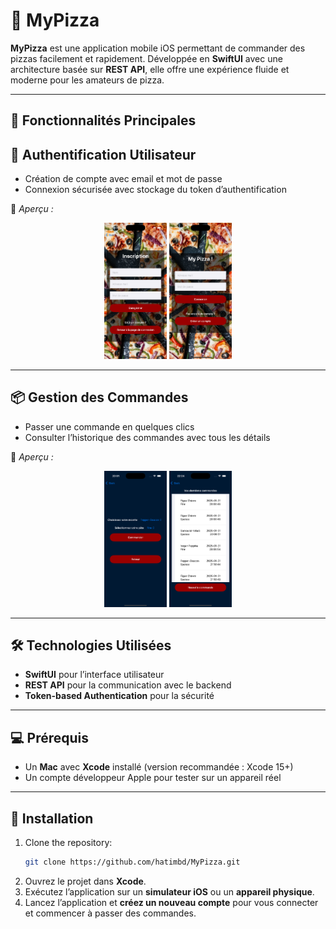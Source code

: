 # 🍕 MyPizza

**MyPizza** est une application mobile iOS permettant de commander des pizzas facilement et rapidement. Développée en **SwiftUI** avec une architecture basée sur **REST API**, elle offre une expérience fluide et moderne pour les amateurs de pizza.

---

## 🚀 Fonctionnalités Principales

## 🔐 Authentification Utilisateur

- Création de compte avec email et mot de passe  
- Connexion sécurisée avec stockage du token d’authentification

📸 *Aperçu :*

<p align="center">
  <img src="screenshots/signup.png" alt="Signup Screenshot" width="100"/>
  <img src="screenshots/login.png" alt="Login Screenshot" width="100"/>
</p>

---

## 📦 Gestion des Commandes

- Passer une commande en quelques clics  
- Consulter l’historique des commandes avec tous les détails

📸 *Aperçu :*

<p align="center">
  <img src="screenshots/order.png" alt="Order Screenshot" width="100"/>
  <img src="screenshots/history.png" alt="History Screenshot" width="100"/>
</p>

---

## 🛠️ Technologies Utilisées

- **SwiftUI** pour l’interface utilisateur
- **REST API** pour la communication avec le backend
- **Token-based Authentication** pour la sécurité

---

## 💻 Prérequis

- Un **Mac** avec **Xcode** installé (version recommandée : Xcode 15+)
- Un compte développeur Apple pour tester sur un appareil réel

---

## 📁 Installation
1. Clone the repository:
   ```bash  
   git clone https://github.com/hatimbd/MyPizza.git
    ```
2. Ouvrez le projet dans **Xcode**.
3. Exécutez l’application sur un **simulateur iOS** ou un **appareil physique**.  
4. Lancez l’application et **créez un nouveau compte** pour vous connecter et commencer à passer des commandes.